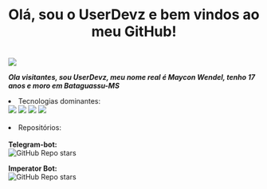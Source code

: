 <h1 text align='center'>Olá, sou o UserDevz e bem vindos ao meu GitHub!</h1>
</br>

<img src='https://c.tenor.com/QnF7KI5w2OkAAAAM/nimu-nashe.gif'>

<i><b>Ola visitantes, sou UserDevz, meu nome real é Maycon Wendel, tenho 17 anos e moro em Bataguassu-MS</b></i>

<li> Tecnologias dominantes:</br>
  <img src='https://img.shields.io/badge/%20-%20Python-green'>
  <img src='https://img.shields.io/badge/%20-%20C-green'>
  <img src='https://img.shields.io/badge/%20-%20C++-green'>
  <img src='https://img.shields.io/badge/%20-%20Shell Script-green'>
</br></br>

<li> Repositórios:</br></br>
  <b>Telegram-bot:</b></br>
  <img alt="GitHub Repo stars" src="https://img.shields.io/github/stars/UserDevz/Telegram-bot?style=plastic">

  <b>Imperator Bot:</b></br>
  <img alt="GitHub Repo stars" src="https://img.shields.io/github/stars/UserDevz/Imperator?style=plastic">
